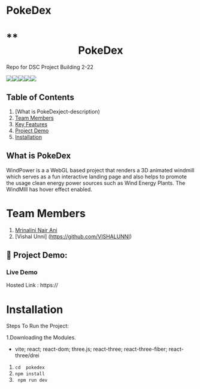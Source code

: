 # PokeDex
# **<div align="center">PokeDex</div>
<desc>

Repo for DSC Project Building 2-22

<img src="https://img.shields.io/badge/React-20232A?style=for-the-badge&logo=react&logoColor=61DAFB"><img src="https://img.shields.io/badge/Material%20UI-007FFF?style=for-the-badge&logo=mui&logoColor=white"><img src="https://img.shields.io/badge/Vite-B73BFE?style=for-the-badge&logo=vite&logoColor=FFD62E"><img src="https://img.shields.io/badge/CSS3-1572B6?style=for-the-badge&logo=css3&logoColor=white"><img src="https://img.shields.io/badge/JavaScript-323330?style=for-the-badge&logo=javascript&logoColor=F7DF1E">
## Table of Contents
1. [What is PokeDexject-description)
2. [Team Members](#team-members)
3. [Key Features](#key-features)
4. [Project Demo](#project-demo)
5. [Installation](#installation)



## What is PokeDex
WindPower is a a WebGL based project that renders a 3D animated windmill which serves as a fun interactive landing page and also helps to promote the usage clean energy power sources such as Wind Energy Plants. The WindMIll has hover effect enabled. 

# Team Members

1. [Mrinalini Nair Ani](https://github.com/hacksh4w/)
1. [Vishal Unni] (https://github.com/VISHALUNNI)



## 🔧 Project Demo:
### Live Demo
Hosted Link : https://

# Installation
Steps To Run the Project:

1.Downloading the Modules.
- vite; react; react-dom; three.js; react-three; react-three-fiber; react-three/drei
1. `` cd  pokedex  ``
2. ``npm install``
3. `` npm run dev``
